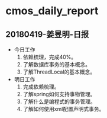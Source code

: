 # cmos_daily_report

## 20180419-姜昱明-日报
- 今日工作
    1. 依赖梳理，完成40%。
    2. 了解数据库事务的基本概念。
    3. 了解ThreadLocal的基本概念。
- 明日工作
    1. 完成依赖梳理。
    2. 了解spring如何支持事物管理。
    3. 了解什么是编程式的事务管理。
    4. 了解如何使用xml配置声明式事务。





